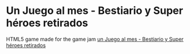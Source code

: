 # Un Juego al mes - Bestiario y Super héroes retirados

HTML5 game made for the game jam [un Juego al mes - Bestiario y Super héroes retirados](https://itch.io/jam/reto-indie-febrero)

